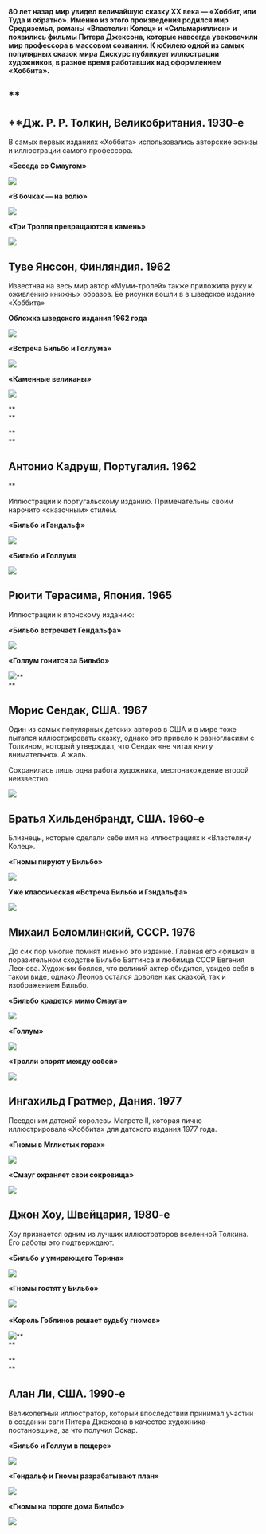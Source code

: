 **80 лет назад мир увидел величайшую сказку ХХ века — «Хоббит, или Туда и обратно». Именно из этого произведения родился мир Средиземья, романы «Властелин Колец» и «Сильмариллион» и появились фильмы Питера Джексона, которые навсегда увековечили мир профессора в массовом сознании. К юбилею одной из самых популярных сказок мира Дискурс публикует иллюстрации художников, в разное время работавших над оформлением «Хоббита».**

## **

## **Дж. Р. Р. Толкин, **Великобритания. 1930-е**

В самых первых изданиях «Хоббита» использовались авторские эскизы и иллюстрации самого профессора.

**«Беседа со Смаугом»**

![](https://assets.discours.io/unsafe/900x/production/image/575d8920-a54e-11e8-bfc7-9b5979ddfe3f.jpeg)  


**«В бочках — на волю»**

![](https://assets.discours.io/unsafe/900x/production/image/57ab33f0-a54e-11e8-bfc7-9b5979ddfe3f.jpeg)

  


**«Три Тролля превращаются в камень»**

![](https://assets.discours.io/unsafe/900x/production/image/585f8fd0-a54e-11e8-bfc7-9b5979ddfe3f.jpeg)

  


  


## **Туве Янссон, Финляндия. 1962**

Известная на весь мир автор «Муми-тролей» также приложила руку к оживлению книжных образов. Ее рисунки вошли в в шведское издание «Хоббита» 

  


**Обложка шведского издания 1962 года**

![](https://assets.discours.io/unsafe/900x/production/image/58e25460-a54e-11e8-bfc7-9b5979ddfe3f.jpeg)

  


**«Встреча Бильбо и Голлума»**  


![](https://assets.discours.io/unsafe/900x/production/image/59402bd0-a54e-11e8-bfc7-9b5979ddfe3f.jpeg)

  


**«Каменные великаны»**

**![](https://assets.discours.io/unsafe/900x/production/image/59cab890-a54e-11e8-bfc7-9b5979ddfe3f.jpeg)**

**  
**

**  
**

## **Антонио Кадруш, Португалия. 1962**  
**

Иллюстрации к португальскому изданию. Примечательны своим нарочито «сказочным» стилем.  


  


**«Бильбо и Гэндальф»**  


![](https://assets.discours.io/unsafe/900x/production/image/5a2e0e40-a54e-11e8-bfc7-9b5979ddfe3f.jpeg)  


**«Бильбо и Голлум»**

![](https://assets.discours.io/unsafe/900x/production/image/5a7e5120-a54e-11e8-bfc7-9b5979ddfe3f.jpeg)  
  


  


## **Рюити Терасима, Япония. 1965**

Иллюстрации к японскому изданию:

  


**«Бильбо встречает Гендальфа»**

![](https://assets.discours.io/unsafe/900x/production/image/5ad23d80-a54e-11e8-bfc7-9b5979ddfe3f.jpeg)  


**«Голлум гонится за Бильбо»**

![](https://assets.discours.io/unsafe/900x/production/image/5b2e4030-a54e-11e8-bfc7-9b5979ddfe3f.jpeg)**  
**

## **Морис Сендак, США. 1967**

Один из самых популярных детских авторов в США и в мире тоже пытался иллюстрировать сказку, однако это привело к разногласиям с Толкином, который утверждал, что Сендак «не читал книгу внимательно». А жаль.

Сохранилась лишь одна работа художника, местонахождение второй неизвестно.

![](https://assets.discours.io/unsafe/900x/production/image/5b72ea50-a54e-11e8-bfc7-9b5979ddfe3f.jpeg)  
  


## **Братья Хильденбрандт, США. 1960-е**  


Близнецы, которые сделали себе имя на иллюстрациях к «Властелину Колец». 

  


**«Гномы пируют у Бильбо»**

![](https://assets.discours.io/unsafe/900x/production/image/5c33f060-a54e-11e8-bfc7-9b5979ddfe3f.jpeg)  


**Уже классическая «Встреча Бильбо и Гэндальфа»**

![](https://assets.discours.io/unsafe/900x/production/image/5c69cd70-a54e-11e8-bfc7-9b5979ddfe3f.jpeg)  


  


## **Михаил Беломлинский, СССР. 1976**

До сих пор многие помнят именно это издание. Главная его «фишка» в поразительном сходстве Бильбо Бэггинса и любимца СССР Евгения Леонова. Художник боялся, что великий актер обидится, увидев себя в таком виде, однако Леонов остался доволен как сказкой, так и изображением Бильбо.

  


**«Бильбо крадется мимо Смауга»**

![](https://assets.discours.io/unsafe/900x/production/image/5cf45a30-a54e-11e8-bfc7-9b5979ddfe3f.jpeg)  


**«Голлум»**

![](https://assets.discours.io/unsafe/900x/production/image/5da1d840-a54e-11e8-bfc7-9b5979ddfe3f.jpeg)  


**«Тролли спорят между собой»**

![](https://assets.discours.io/unsafe/900x/production/image/5e601f30-a54e-11e8-bfc7-9b5979ddfe3f.jpeg)

  


  


## **Ингахильд Гратмер, Дания. 1977**

Псевдоним датской королевы Магрете II, которая лично иллюстрировала «Хоббита» для датского издания 1977 года. 

  


**«Гномы в Мглистых горах»**

![](https://assets.discours.io/unsafe/900x/production/image/5f3b8b10-a54e-11e8-bfc7-9b5979ddfe3f.jpeg)

  


**«Смауг охраняет свои сокровища»**

![](https://assets.discours.io/unsafe/900x/production/image/5fc1f920-a54e-11e8-bfc7-9b5979ddfe3f.jpeg)  
  


## **Джон Хоу, Швейцария, 1980-е**

Хоу признается одним из лучших иллюстраторов вселенной Толкина. Его работы это подтверждают.

  


**«Бильбо у умирающего Торина»**

![](https://assets.discours.io/unsafe/900x/production/image/60221a80-a54e-11e8-bfc7-9b5979ddfe3f.jpeg)  


**«Гномы гостят у Бильбо»**

﻿![](https://assets.discours.io/unsafe/900x/production/image/605845b0-a54e-11e8-bfc7-9b5979ddfe3f.jpeg)  


**«Король Гоблинов решает судьбу гномов»**

![](https://assets.discours.io/unsafe/900x/production/image/61362290-a54e-11e8-bfc7-9b5979ddfe3f.jpeg)**  
**

**  
**

## **Алан Ли, США. 1990-е**

Великолепный иллюстратор, который впоследствии принимал участии в создании саги Питера Джексона в качестве художника-постановщика, за что получил Оскар.

  


**«Бильбо и Голлум в пещере»**

![](https://assets.discours.io/unsafe/900x/production/image/61a2c710-a54e-11e8-bfc7-9b5979ddfe3f.jpeg)  


**«Гендальф и Гномы разрабатывают план»**

![](https://assets.discours.io/unsafe/900x/production/image/622eda70-a54e-11e8-bfc7-9b5979ddfe3f.jpeg)  


**«Гномы на пороге дома Бильбо»**

![](https://assets.discours.io/unsafe/900x/production/image/62aa7310-a54e-11e8-bfc7-9b5979ddfe3f.jpeg)
